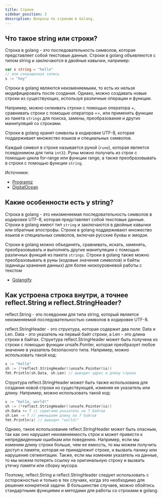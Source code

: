 ```yaml
---
title: Строки
sidebar_position: 3
description: Вопросы по строкам в Golang.
---
```


## Что такое string или строки?

Строка в golang - это последовательность символов, которая представляет собой текстовые данные.
Строки в golang объявляются с типом string и заключаются в двойные кавычки, например:

```go 
var s string = "hello"
// или сокращенная запись
s := "hey"
```

Строки в golang являются неизменяемыми, то есть их нельзя модифицировать после создания. Однако, можно создавать новые строки из существующих, используя различные операции и функции. 

Например, можно склеивать строки с помощью оператора +, сравнивать строки с помощью оператора ==, или применять функции из пакета `strings` для поиска, замены, преобразования и других манипуляций со строками.

Строки в golang хранят символы в кодировке UTF-8, которая поддерживает множество языков и специальных символов.

Каждый символ в строке называется руной (`rune`), которая является псевдонимом для типа `int32`. Руны можно получать из строк с помощью цикла for-range или функции range, а также преобразовывать в строки с помощью функции `string`.

Источники: 
- [Programiz](https://www.programiz.com/golang/string)
- [DigitalOcean](https://www.digitalocean.com/community/tutorials/an-introduction-to-the-strings-package-in-go-ru)

## Какие особенности есть у string?

Строка в golang - это неизменяемая последовательность символов в кодировке UTF-8, которая представляет собой текстовые данные. Строки в golang имеют тип `string` и заключаются в двойные кавычки или обратные апострофы. Строки в golang поддерживают множество языков и специальных символов, включая русские буквы и эмодзи. 

Строки в golang можно объединять, сравнивать, искать, заменять, преобразовывать и выполнять другие манипуляции с помощью различных функций из пакета `strings`. Строки в golang также можно преобразовывать в руны (кодовые значения символов) и байты (единицы хранения данных) для более низкоуровневой работы с текстом

- [Golangify](https://golangify.com/string)

## Как устроена строка внутри, а точнее reflect.String и reflect.StringHeader?

reflect.String - это псевдоним для типа string, который является неизменяемой последовательностью символов в кодировке UTF-8. 

reflect.StringHeader - это структура, которая содержит два поля: Data и Len. Data - это указатель на первый байт строки, а Len - это длина строки в байтах. Структура reflect.StringHeader может быть получена из строки с помощью функции unsafe.Pointer, которая преобразует любое значение в указатель безопасного типа. Например, можно использовать такой код:

```go 
s := "hello"
sh := (*reflect.StringHeader)(unsafe.Pointer(&s))
fmt.Println(sh.Data, sh.Len) // выводит адрес и длину строки
```

Структура reflect.StringHeader может быть также использована для создания новой строки из существующей, изменяя ее указатель или длину. Например, можно использовать такой код:

```go
s := "hello, world!"
sh := (*reflect.StringHeader)(unsafe.Pointer(&s))
sh.Data += 7 // сдвигаем указатель на 7 байтов
sh.Len -= 7 // уменьшаем длину на 7 байтов
fmt.Println(s) // выводит "world!"
```

Однако, такое использование reflect.StringHeader может быть опасным, так как оно нарушает неизменяемость строк и может привести к непредвиденным ошибкам или поведению. Например, если мы изменим длину строки больше, чем ее емкость, то мы можем получить доступ к памяти, которая не принадлежит строке, и вызвать панику или нарушение сегментации. Также, если мы изменим указатель на данные, то мы можем потерять ссылку на оригинальную строку и вызвать утечку памяти или сборку мусора.

Поэтому, reflect.String и reflect.StringHeader следует использовать с осторожностью и только в тех случаях, когда это необходимо для решения конкретной задачи. В большинстве случаев, можно обойтись стандартными функциями и методами для работы со строками в golang.
